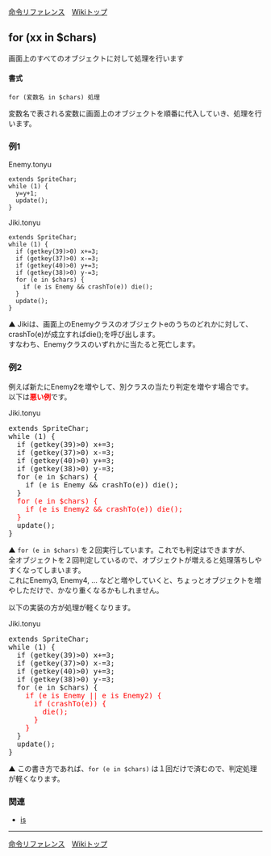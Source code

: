 
[命令リファレンス](./reference)&emsp;[Wikiトップ](./)

<title>命令リファレンス - for (xx in $chars)</title>

## for (xx in $chars)

画面上のすべてのオブジェクトに対して処理を行います

#### 書式
```
for (変数名 in $chars) 処理
```

変数名で表される変数に画面上のオブジェクトを順番に代入していき、処理を行います。

### 例1

Enemy.tonyu
```
extends SpriteChar;
while (1) {
  y=y+1;
  update();
}
```

Jiki.tonyu
```
extends SpriteChar;
while (1) {
  if (getkey(39)>0) x+=3;
  if (getkey(37)>0) x-=3;
  if (getkey(40)>0) y+=3;
  if (getkey(38)>0) y-=3;
  for (e in $chars) {
    if (e is Enemy && crashTo(e)) die();
  }
  update();
}
```

▲ Jikiは、画面上のEnemyクラスのオブジェクトeのうちのどれかに対して、 crashTo(e)が成立すればdie();を呼び出します。  
すなわち、Enemyクラスのいずれかに当たると死亡します。

### 例2

例えば新たにEnemy2を増やして、別クラスの当たり判定を増やす場合です。  
以下は<span style="color: #f00">**悪い例**</span>です。

Jiki.tonyu
<pre>
extends SpriteChar;
while (1) {
  if (getkey(39)>0) x+=3;
  if (getkey(37)>0) x-=3;
  if (getkey(40)>0) y+=3;
  if (getkey(38)>0) y-=3;
  for (e in $chars) {
    if (e is Enemy && crashTo(e)) die();
  }
  <span style="color: #f00">for (e in $chars) {
    if (e is Enemy2 && crashTo(e)) die();
  }</span>
  update();
}
</pre>

▲ ```for (e in $chars)``` を２回実行しています。これでも判定はできますが、  
全オブジェクトを２回判定しているので、オブジェクトが増えると処理落ちしやすくなってしまいます。  
これにEnemy3, Enemy4, ... などと増やしていくと、ちょっとオブジェクトを増やしただけで、かなり重くなるかもしれません。

以下の実装の方が処理が軽くなります。

Jiki.tonyu
<pre>
extends SpriteChar;
while (1) {
  if (getkey(39)>0) x+=3;
  if (getkey(37)>0) x-=3;
  if (getkey(40)>0) y+=3;
  if (getkey(38)>0) y-=3;
  for (e in $chars) {
    <span style="color: #f00">if (e is Enemy || e is Enemy2) {
      if (crashTo(e)) {
        die();
      }
    }</span>
  }
  update();
}
</pre>

▲ この書き方であれば、```for (e in $chars)``` は１回だけで済むので、判定処理が軽くなります。

### 関連

- [is](./rf-is)

***

[命令リファレンス](./reference)&emsp;[Wikiトップ](./)

